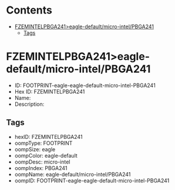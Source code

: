 



Contents
========

* [FZEMINTELPBGA241>eagle-default/micro-intel/PBGA241](#fzemintelpbga241eagle-defaultmicro-intelpbga241)
	* [Tags](#tags)

# FZEMINTELPBGA241>eagle-default/micro-intel/PBGA241

- ID: FOOTPRINT-eagle-eagle-default-micro-intel-PBGA241
- Hex ID: FZEMINTELPBGA241
- Name: 
- Description: 

## Tags

- hexID: FZEMINTELPBGA241
- oompType: FOOTPRINT
- oompSize: eagle
- oompColor: eagle-default
- oompDesc: micro-intel
- oompIndex: PBGA241
- oompName: eagle-default/micro-intel/PBGA241
- oompID: FOOTPRINT-eagle-eagle-default-micro-intel-PBGA241

